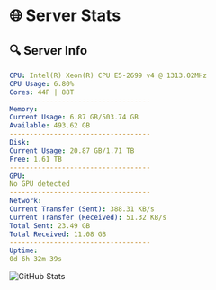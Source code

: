 # 🌐 Server Stats
## 🔍 Server Info
```yaml
CPU: Intel(R) Xeon(R) CPU E5-2699 v4 @ 1313.02MHz
CPU Usage: 6.80%
Cores: 44P | 88T
-----------------------------------
Memory:
Current Usage: 6.87 GB/503.74 GB
Available: 493.62 GB
-----------------------------------
Disk:
Current Usage: 20.87 GB/1.71 TB
Free: 1.61 TB
-----------------------------------
GPU:
No GPU detected
-----------------------------------
Network:
Current Transfer (Sent): 388.31 KB/s
Current Transfer (Received): 51.32 KB/s
Total Sent: 23.49 GB
Total Received: 11.08 GB
-----------------------------------
Uptime:
0d 6h 32m 39s
```
![GitHub Stats](https://img.shields.io/badge/Updated-2025-04-19_23:41:27-blue)